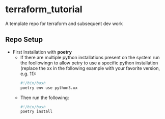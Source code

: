 # terraform_tutorial
A template repo for terraform and subsequent dev work

## Repo Setup
- First Installation with **poetry**
  - If there are multiple python installations present on the system run the foollowingn to allow petry to use a specific python installation (replace the xx in the following example with your favorite version, e.g. 11):
    ```bash
    #!/bin/bash
    poetry env use python3.xx
    ```
  - Then  run the following:
    ```bash
    #!/bin/bash
    poetry install
    ```
